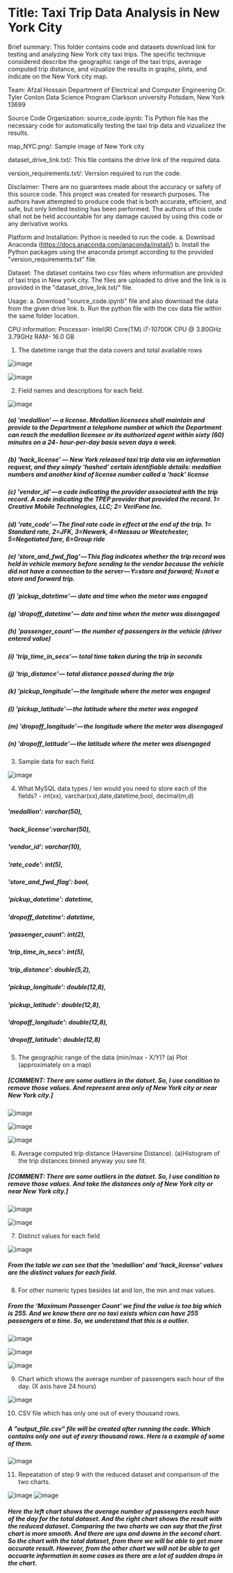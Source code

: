 # Title:  Taxi Trip Data Analysis in New York City

Brief summary:
This folder contains code and datasets download link for testing and analyzing New York city taxi trips. The specific technique considered describe the geographic range of the taxi trips, average computed trip distance, and vizualize the results in graphs, plots, and indicate on the New York city map.

Team:
Afzal Hossain
Department of Electrical and Computer Engineering
Dr. Tyler Conlon
Data Science Program
Clarkson university
Potsdam, New York 13699

Source Code Organization:
    source_code.ipynb: Tis Python file has the necessary code for automatically testing the taxi trip data and vizualizez the results.

map_NYC.png/: Sample image of New York city

dataset_drive_link.txt/: This file contains the drive link of the required data.

version_requirements.txt/: Verrsion required to run the code.

Disclaimer: 
There are no guarantees made about the accuracy or safety of this source code. This project was created for research purposes. The authors have attempted to produce code that is both accurate, efficient, and safe, but only limited testing has been performed. The authors of this code shall not be held accountable for any damage caused by using this code or any derivative works.

Platform and Installation:
Python is needed to run the code.
     a. Download Anaconda (https://docs.anaconda.com/anaconda/install/)
     b. Install the Python packages using the anaconda prompt according to the provided "version_requirements.txt" file.

Dataset: 
The dataset contains two csv files where information are provided of taxi trips in New york city. The files are uploaded to drive and the link is is provided in the "dataset_drive_link.txt/" file.

Usage:
     a. Download "source_code.ipynb" file and also download the data from the given drive link.
     b. Run the python file with the csv data file within the same folder location.

CPU information:
		Processor- Intel(R) Core(TM) i7-10700K CPU @ 3.80GHz  3.79GHz
		RAM- 16.0 GB
     
1. The datetime range that the data covers and total available rows

![image](https://user-images.githubusercontent.com/83153124/197452289-44f10fab-02c2-48a1-8fe0-8feecaa80bde.png)

![image](https://user-images.githubusercontent.com/83153124/197452340-081926bf-bdb2-41ae-8eff-c6c77299fc8e.png)

2. Field names and descriptions for each field.

![image](https://user-images.githubusercontent.com/83153124/197452454-3887b2c9-a313-46b1-8dec-dbc10b99c8f4.png)

##### (a) 'medallion' — a license. Medallion licensees shall maintain and provide to the Department a telephone number at which the Department can reach the medallion licensee or its authorized agent within sixty (60) minutes on a 24- hour-per-day basis seven days a week.
##### (b) 'hack_license' — New York released taxi trip data via an information request, and they simply ‘hashed’ certain identifiable details: medallion numbers and another kind of license number called a ‘hack’ license
##### (c) 'vendor_id' — a code indicating the provider associated with the trip record. A code indicating the TPEP provider that provided the record. 1= Creative Mobile Technologies, LLC; 2= VeriFone Inc.
##### (d) 'rate_code' — The final rate code in effect at the end of the trip. 1= Standard rate, 2=JFK, 3=Newark, 4=Nassau or Westchester, 5=Negotiated fare, 6=Group ride
##### (e) 'store_and_fwd_flag' — This flag indicates whether the trip record was held in vehicle memory before sending to the vendor because the vehicle did not have a connection to the server — Y=store and forward; N=not a store and forward trip.
##### (f) 'pickup_datetime' — date and time when the meter was engaged
##### (g) 'dropoff_datetime' — date and time when the meter was disengaged
##### (h) 'passenger_count' — the number of passengers in the vehicle (driver entered value)
##### (i) 'trip_time_in_secs' — total time taken during the trip in seconds
##### (j) 'trip_distance' — total distance passed during the trip
##### (k) 'pickup_longitude' — the longitude where the meter was engaged
##### (l) 'pickup_latitude' — the latitude where the meter was engaged
##### (m) 'dropoff_longitude' — the longitude where the meter was disengaged
##### (n) 'dropoff_latitude' — the latitude where the meter was disengaged

3. Sample data for each field.

![image](https://user-images.githubusercontent.com/83153124/197454266-8c1d7f6a-d46c-4f03-a598-d29ce69863a1.png)


4. What MySQL data types / len would you need to store each of the fields? - int(xx), varchar(xx),date,datetime,bool, decimal(m,d)

##### 'medallion': varchar(50), 
##### 'hack_license':varchar(50), 
##### 'vendor_id': varchar(10), 
##### 'rate_code': int(5), 
##### 'store_and_fwd_flag': bool, 
##### 'pickup_datetime': datetime, 
##### 'dropoff_datetime': datetime, 
##### 'passenger_count': int(2), 
##### 'trip_time_in_secs': int(5), 
##### 'trip_distance': double(5,2), 
##### 'pickup_longitude': double(12,8), 
##### 'pickup_latitude': double(12,8), 
##### 'dropoff_longitude': double(12,8),
##### 'dropoff_latitude': double(12,8)

5. The geographic range of the data (min/max - X/Y)? (a) Plot (approximately on a map)

##### [COMMENT: There are some outliers in the datset. So, I use condition to remove those values. And represent area only of New York city or near New York city.]

![image](https://user-images.githubusercontent.com/83153124/197454511-ef1a95e7-fc06-4602-9fe1-6f2c2ce62662.png)

![image](https://user-images.githubusercontent.com/83153124/197454529-8da68548-40a0-491a-8a09-51b1473d7f23.png)

![image](https://user-images.githubusercontent.com/83153124/197454549-a345a1b9-3e6d-4c79-a45a-1d95b5ddbfd4.png)

6. Average computed trip distance (Haversine Distance). (a)Histogram of the trip distances binned anyway you see fit.

##### [COMMENT: There are some outliers in the datset. So, I use condition to remove those values. And take the distances only of New York city or near New York city.]

![image](https://user-images.githubusercontent.com/83153124/197454895-ccdfa176-c48f-4af9-91df-36ec361788f9.png)

![image](https://user-images.githubusercontent.com/83153124/197454960-cd27d654-cccd-462f-ace7-41c67e9ec91b.png)

7. Distinct values for each field

![image](https://user-images.githubusercontent.com/83153124/197455066-2b6febd8-be0c-468c-9269-1fb3c20060e2.png)

##### From the table we can see that the 'medallion' and 'hack_license' values are the distinct values for each field.

8. For other numeric types besides lat and lon, the min and max values.

##### From the 'Maximum Passenger Count' we find the value is too big which is 255. And we know there are no taxi exists whicn can have 255 passengers at a time. So, we understand that this is a outlier.

![image](https://user-images.githubusercontent.com/83153124/197455141-0926fab6-0cae-4a70-bc40-281c44e7e440.png)

![image](https://user-images.githubusercontent.com/83153124/197455170-2c5f5987-51de-41ff-9dc6-63e673c7e44b.png)

![image](https://user-images.githubusercontent.com/83153124/197455191-ae23f0de-5475-4c79-a533-d0fe20685da0.png)

9. Chart which shows the average number of passengers each hour of the day. (X axis have 24 hours)

![image](https://user-images.githubusercontent.com/83153124/197455502-03d54126-3038-4bcd-9eb3-b863b6fddad7.png)

10. CSV file which has only one out of every thousand rows.

##### A "output_file.csv" file will be created after running the code. Which contains only one out of every thousand rows. Here is a example of some of them.

![image](https://user-images.githubusercontent.com/83153124/197455701-3e47a53e-b203-40d1-88b3-58952740a513.png)

11. Repeatation of step 9 with the reduced dataset and comparison of the two charts.

![image](https://user-images.githubusercontent.com/83153124/197455502-03d54126-3038-4bcd-9eb3-b863b6fddad7.png) ![image](https://user-images.githubusercontent.com/83153124/197455794-96f119d3-16f8-4ba9-8573-ed05d0681e5a.png)

##### Here the left chart shows the average number of passengers each hour of the day for the total dataset. And the right chart shows the result with the reduced dataset. Comparing the two charts we can say that the first chart is more smooth. And there are ups and downs in the second chart. So the chart with the total dataset, from there we will be able to get more accurate result. However, from the other chart we will not be able to get accuarte information in some cases as there are a lot of sudden drops in the chart.
